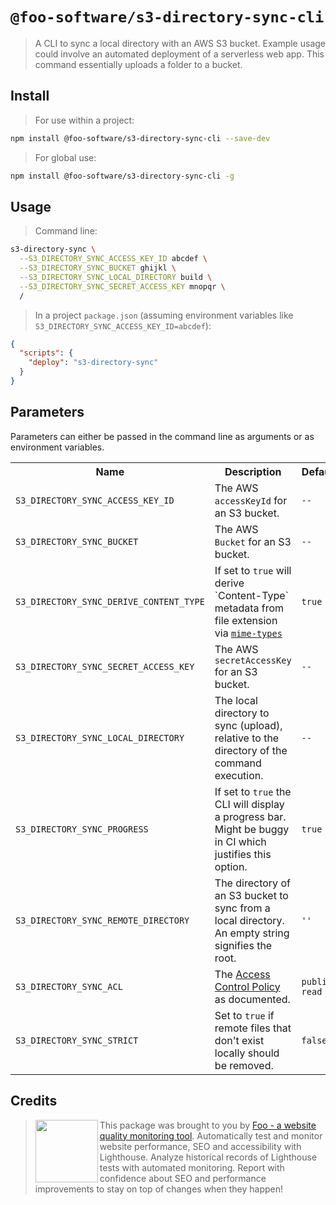 # `@foo-software/s3-directory-sync-cli`

> A CLI to sync a local directory with an AWS S3 bucket. Example usage could involve an automated deployment of a serverless web app. This command essentially uploads a folder to a bucket.

## Install

> For use within a project:
```bash
npm install @foo-software/s3-directory-sync-cli --save-dev
```

> For global use:
```bash
npm install @foo-software/s3-directory-sync-cli -g
```

## Usage

> Command line:
```bash
s3-directory-sync \
  --S3_DIRECTORY_SYNC_ACCESS_KEY_ID abcdef \
  --S3_DIRECTORY_SYNC_BUCKET ghijkl \
  --S3_DIRECTORY_SYNC_LOCAL_DIRECTORY build \
  --S3_DIRECTORY_SYNC_SECRET_ACCESS_KEY mnopqr \
  /
```

> In a project `package.json` (assuming environment variables like `S3_DIRECTORY_SYNC_ACCESS_KEY_ID=abcdef`):
```json
{
  "scripts": {
    "deploy": "s3-directory-sync"
  }
}
```

## Parameters

Parameters can either be passed in the command line as arguments or as environment variables.

<table>
  <tr>
    <th>Name</th>
    <th>Description</th>
    <th>Default</th>
  </tr>
  <tr>
    <td><code>S3_DIRECTORY_SYNC_ACCESS_KEY_ID</code></td>
    <td>The AWS <code>accessKeyId</code> for an S3 bucket.</td>
    <td><code>--</code></td>
  </tr>
  <tr>
    <td><code>S3_DIRECTORY_SYNC_BUCKET</code></td>
    <td>The AWS <code>Bucket</code> for an S3 bucket.</td>
    <td><code>--</code></td>
  </tr>
  <tr>
    <td><code>S3_DIRECTORY_SYNC_DERIVE_CONTENT_TYPE</code></td>
    <td>If set to <code>true</code> will derive `Content-Type` metadata from file extension via <a href="https://www.npmjs.com/package/mime-types"><code>mime-types</code></a></td>
    <td><code>true</code></td>
  </tr>
  <tr>
    <td><code>S3_DIRECTORY_SYNC_SECRET_ACCESS_KEY</code></td>
    <td>The AWS <code>secretAccessKey</code> for an S3 bucket.</td>
    <td><code>--</code></td>
  </tr>
  <tr>
    <td><code>S3_DIRECTORY_SYNC_LOCAL_DIRECTORY</code></td>
    <td>The local directory to sync (upload), relative to the directory of the command execution.</td>
    <td><code>--</code></td>
  </tr>
  <tr>
    <td><code>S3_DIRECTORY_SYNC_PROGRESS</code></td>
    <td>If set to <code>true</code> the CLI will display a progress bar. Might be buggy in CI which justifies this option.</td>
    <td><code>true</code></td>
  </tr>
  <tr>
    <td><code>S3_DIRECTORY_SYNC_REMOTE_DIRECTORY</code></td>
    <td>The directory of an S3 bucket to sync from a local directory. An empty string signifies the root.</td>
    <td><code>''</code></td>
  </tr>
  <tr>
    <td><code>S3_DIRECTORY_SYNC_ACL</code></td>
    <td>The <a href="https://docs.aws.amazon.com/AWSJavaScriptSDK/latest/AWS/S3.html">Access Control Policy</a> as documented.</td>
    <td><code>public-read</code></td>
  </tr>
  <tr>
    <td><code>S3_DIRECTORY_SYNC_STRICT</code></td>
    <td>Set to <code>true</code> if remote files that don't exist locally should be removed.</td>
    <td><code>false</code></td>
  </tr>
</table>

## Credits

> <img src="https://lighthouse-check.s3.amazonaws.com/images/logo-simple-blue-light-512.png" width="100" height="100" align="left" /> This package was brought to you by [Foo - a website quality monitoring tool](https://www.foo.software). Automatically test and monitor website performance, SEO and accessibility with Lighthouse. Analyze historical records of Lighthouse tests with automated monitoring. Report with confidence about SEO and performance improvements to stay on top of changes when they happen!
